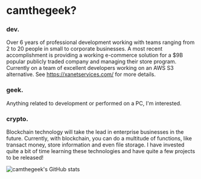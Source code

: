 # camthegeek?

### dev.

Over 6 years of professional development working with teams ranging from 2 to 20 people in small to corporate businesses. A most recent accomplishment is providing a working e-commerce solution for a $9B popular publicly traded company and managing their store program. Currently on a team of excellent developers working on an AWS S3 alternative. See https://xanetservices.com/ for more details.

### geek.

Anything related to development or performed on a PC, I'm interested.

### crypto.

Blockchain technology will take the lead in enterprise businesses in the future. Currently, with blockchain, you can do a multitude of functions, like transact money, store information and even file storage. I have invested quite a bit of time learning these technologies and have quite a few projects to be released!

![camthegeek's GitHub stats](https://github-readme-stats.vercel.app/api?username=camthegeek&show_icons=true&theme=tokyonight&count_private=true) 
